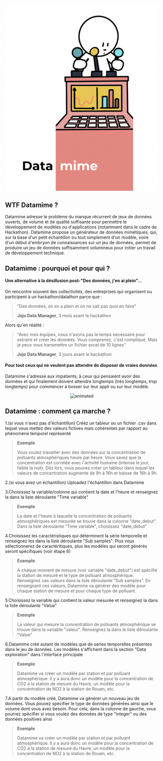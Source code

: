 <p align="center">
  <img src="https://raw.githubusercontent.com/ArthurSrz/datamime/main/logo_datamime.png" alt="animated" />
</p>


## WTF Datamime ?

Datamime adresse le problème du manque récurrent de jeux de données ouverts, de volume et de qualité suffisante pour permettre le développement de modèles ou d'applications (notamment dans le cadre de Hackathon). Datamime propose un générateur de données mimétiques, qui, sur la base d'un petit échantillon ou tout simplement d'un modèle, voire d'un début d'embryon de connaissances sur un jeu de données, permet de produire un jeu de données suffisamment volumineux pour initier un travail de développement technique. 


## Datamime : pourquoi et pour qui ? 

#### Une alternative à la désillusion post-"Des données, j'en ai plein"...

On rencontre souvent des collectivités, des entreprises qui organisent ou participent à un hackathon/datathon parce que :

> "Des données, on en a plein et on ne sait pas quoi en faire"
>
> **Jojo Data Manager**, 3 mois avant le hackathon

Alors qu'en réalité : 

> "Avec mes équipes, nous n'avons pas le temps nécessaire pour extraire et créer les données. Vous comprenez, c'est compliqué. Mais je peux vous transmettre un fichier excel de 10 lignes"
>
> **Jojo Data Manager**, 3 jours avant le hackathon


#### Pour tout ceux qui ne veulent pas attendre de disposer de vraies données 

Datamime s'adresse aux impatients, à ceux qui pensaient avoir des données et qui finalement doivent attendre longtemps (très longtemps, trop longtemps) pour commencer à bosser sur leur appli ou sur leur modèle. 

<p align="center">
  <img src="https://media.giphy.com/media/EZAofOteI32AzIa6Db/giphy.gif" alt="animated" />
</p>


## Datamime : comment ça marche ? 


1.(si vous n'avez pas d'échantillon) Crééz un tableur ou un fichier .csv dans lequel vous mettez des valeurs fictives mais cohérentes par rapport au phénomène temporel représenté

> **Exemple**
> 
> Vous voulez travailler avec des données sur la concentration de polluants atmosphériques heure par heure. Vous savez que la concentration est corrélée avec l'activité humaine (intense le jour, faible la nuit). Dès lors, vous pouvez créer un tableur dans lequel les valeurs de concentration augmente de 9h à 16h et baisse de 16h à 9h. 

2.(si vous avez un échantillon) Uploadez l'échantillon dans Datamime

3.Choisissez la variable/colonne qui contient la date et l'heure et renseignez la dans la liste déroulante "Time variable"

> **Exemple**
> 
> La date et l'heure à laquelle la concentration de polluants atmosphériques est mesurée se trouve dans la colonne "date_debut". Dans la liste déroulante "Time variable", choisissez "date_debut"

4.Choisissez les caractéristiques qui déterminent la série temporelle et renseignez les dans la liste déroulante "Sub samples". Plus vous sélectionnerez de caractéritiques, plus les modèles qui seront générés seront spécifiques (voir étape 6)

> **Exemple**
> 
> A chaque moment de mesure (voir variable "date_debut") est spécifié la station de mesure et le type de polluant atmosphérique. Renseignez ces valeurs dans la liste déroulante "Sub samples". En renseignant ces valeurs, Datamime va générer des modèle pour chaque station de mesure et pour chaque type de polluant.

5.Choisissez la variable qui contient la valeur mesurée et renseignez la dans la liste déroulante "Value"

> **Exemple**
> 
> La valeur qui mesure la concentration de polluants atmosphérique se trouve dans la variable "valeur". Renseignez la dans la liste déroulante "Value"


6.Datamime créé autant de modèles que de séries temporelles présentes dans le jeu de données. Les modèles s'affichent dans la section "Data exploration" dans l'interface principale

> **Exemple**
> 
> Datamime va créer un modèle par station et par polluant atmosphérique. Il y a aura donc un modèle pour la concentration de CO2 à la station de mesure du Havre, un modèle pour la concentration de NO2 à la station de Rouen, etc. 

7.A partir du modèle créé, Datamime va générer un nouveau jeu de données. Vous pouvez spécifier le type de données générées ainsi que le volume dont vous avez besoin. Pour cela, dans la colonne de gauche, vous pourrez spécifier si vous voulez des données de type "integer" ou des données positives ainsi 

> **Exemple**
> 
> Datamime va créer un modèle par station et par polluant atmosphérique. Il y a aura donc un modèle pour la concentration de CO2 à la station de mesure du Havre, un modèle pour la concentration de NO2 à la station de Rouen, etc. 

